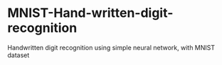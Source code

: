 # MNIST-Hand-written-digit-recognition
Handwritten digit recognition using simple neural network, with  MNIST dataset
